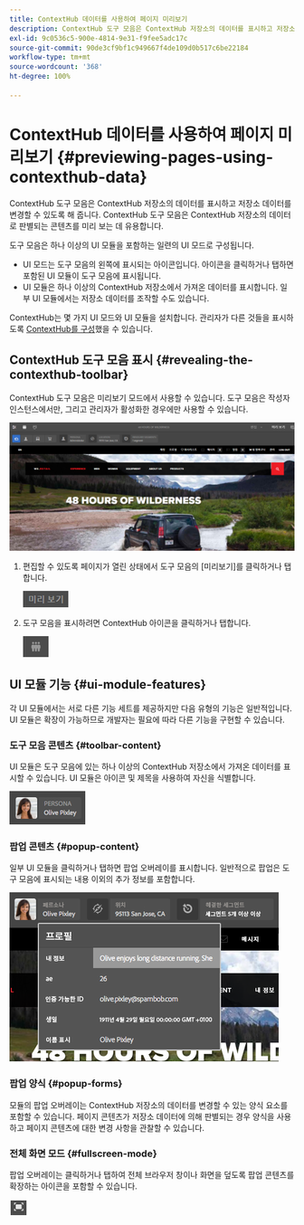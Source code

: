 ```yaml
---
title: ContextHub 데이터를 사용하여 페이지 미리보기
description: ContextHub 도구 모음은 ContextHub 저장소의 데이터를 표시하고 저장소 데이터를 변경할 수 있도록 해 주며 콘텐츠를 미리 보는 데 유용합니다.
exl-id: 9c0536c5-900e-4814-9e31-f9fee5adc17c
source-git-commit: 90de3cf9bf1c949667f4de109d0b517c6be22184
workflow-type: tm+mt
source-wordcount: '368'
ht-degree: 100%

---
```


# ContextHub 데이터를 사용하여 페이지 미리보기  {#previewing-pages-using-contexthub-data}

ContextHub 도구 모음은 ContextHub 저장소의 데이터를 표시하고 저장소 데이터를 변경할 수 있도록 해 줍니다. ContextHub 도구 모음은 ContextHub 저장소의 데이터로 판별되는 콘텐츠를 미리 보는 데 유용합니다.

도구 모음은 하나 이상의 UI 모듈을 포함하는 일련의 UI 모드로 구성됩니다.

* UI 모드는 도구 모음의 왼쪽에 표시되는 아이콘입니다. 아이콘을 클릭하거나 탭하면 포함된 UI 모듈이 도구 모음에 표시됩니다.
* UI 모듈은 하나 이상의 ContextHub 저장소에서 가져온 데이터를 표시합니다. 일부 UI 모듈에서는 저장소 데이터를 조작할 수도 있습니다.

ContextHub는 몇 가지 UI 모드와 UI 모듈을 설치합니다. 관리자가 다른 것들을 표시하도록 [ContextHub를 구성](/help/implementing/developing/personalization/configuring-contexthub.md)했을 수 있습니다.

## ContextHub 도구 모음 표시 {#revealing-the-contexthub-toolbar}

ContextHub 도구 모음은 미리보기 모드에서 사용할 수 있습니다. 도구 모음은 작성자 인스턴스에서만, 그리고 관리자가 활성화한 경우에만 사용할 수 있습니다.

![ContextHub 도구 모음](/help/sites-cloud/authoring/assets/contexthub-toolbar.png)

1. 편집할 수 있도록 페이지가 열린 상태에서 도구 모음의 [미리보기]를 클릭하거나 탭합니다.

   ![미리보기 버튼](/help/sites-cloud/authoring/assets/contexthub-preview-button.png)

1. 도구 모음을 표시하려면 ContextHub 아이콘을 클릭하거나 탭합니다.

   ![ContextHub 버튼](/help/sites-cloud/authoring/assets/contexthub-button.png)

## UI 모듈 기능 {#ui-module-features}

각 UI 모듈에서는 서로 다른 기능 세트를 제공하지만 다음 유형의 기능은 일반적입니다. UI 모듈은 확장이 가능하므로 개발자는 필요에 따라 다른 기능을 구현할 수 있습니다.

### 도구 모음 콘텐츠 {#toolbar-content}

UI 모듈은 도구 모음에 있는 하나 이상의 ContextHub 저장소에서 가져온 데이터를 표시할 수 있습니다. UI 모듈은 아이콘 및 제목을 사용하여 자신을 식별합니다.

![ContextHub 담당자](/help/sites-cloud/authoring/assets/contexthub-persona-button.png)

### 팝업 콘텐츠 {#popup-content}

일부 UI 모듈을 클릭하거나 탭하면 팝업 오버레이를 표시합니다. 일반적으로 팝업은 도구 모음에 표시되는 내용 이외의 추가 정보를 포함합니다.

![ContextHub 프로필 정보](/help/sites-cloud/authoring/assets/contexthub-profile.png)

### 팝업 양식 {#popup-forms}

모듈의 팝업 오버레이는 ContextHub 저장소의 데이터를 변경할 수 있는 양식 요소를 포함할 수 있습니다. 페이지 콘텐츠가 저장소 데이터에 의해 판별되는 경우 양식을 사용하고 페이지 콘텐츠에 대한 변경 사항을 관찰할 수 있습니다.

### 전체 화면 모드 {#fullscreen-mode}

팝업 오버레이는 클릭하거나 탭하여 전체 브라우저 창이나 화면을 덮도록 팝업 콘텐츠를 확장하는 아이콘을 포함할 수 있습니다.

![전체 화면 버튼](/help/sites-cloud/authoring/assets/contexthub-fullscreen.png)
